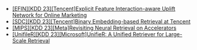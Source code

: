 - [[EFIN][KDD 23][Tencent]Explicit Feature Interaction-aware Uplift Network for Online Marketing](https://arxiv.org/abs/2306.00315)
- [[SDC][KDD 23][Tencent]Binary Embedding-based Retrieval at Tencent](https://arxiv.org/abs/2302.08714)
- [[MIPS][KDD 23][Meta]Revisiting Neural Retrieval on Accelerators](https://arxiv.org/abs/2306.04039)
- [[UnifileR][KDD 23][Microsoft]UnifieR: A Unified Retriever for Large-Scale Retrieval](https://arxiv.org/abs/2205.11194)
